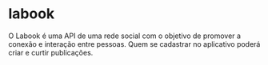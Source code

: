 # labook
O Labook é uma API de uma rede social com o objetivo de promover a conexão e interação entre pessoas. Quem se cadastrar no aplicativo poderá criar e curtir publicações.
